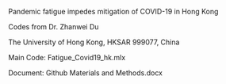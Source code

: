 Pandemic fatigue impedes mitigation of COVID-19 in Hong Kong

Codes from Dr. Zhanwei Du

The University of Hong Kong, HKSAR 999077, China 

Main Code: Fatigue_Covid19_hk.mlx

Document: Github Materials and Methods.docx
